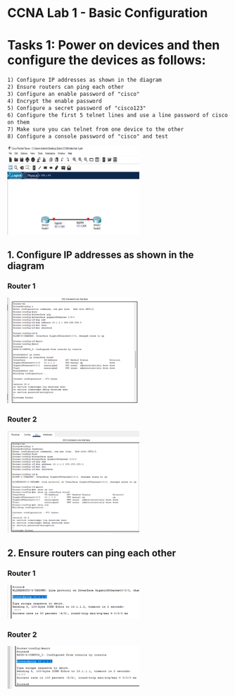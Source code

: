 # CCNA Lab 1 - Basic Configuration

# Tasks 1: Power on devices and then configure the devices as follows:
    1) Configure IP addresses as shown in the diagram
    2) Ensure routers can ping each other
    3) Configure an enable password of "cisco"
    4) Encrypt the enable password
    5) Configure a secret password of "cisco123"
    6) Configure the first 5 telnet lines and use a line password of cisco on them
    7) Make sure you can telnet from one device to the other
    8) Configure a console password of "cisco" and test


<img
  src="/1.png"
  alt="Router Configuration"
  title="Optional title"
  style="display: inline-block; margin: 0 auto; max-width: 300px">
  
## 1. Configure IP addresses as shown in the diagram
### Router 1

<img
  src="/2.png"
  alt="Router 1"
  title="Optional title"
  style="display: inline-block; margin: 0 auto; max-width: 300px">

### Router 2

<img
  src="/3.png"
  alt="Router 2"
  title="Optional title"
  style="display: inline-block; margin: 0 auto; max-width: 300px">

## 2. Ensure routers can ping each other
### Router 1

<img
  src="/4.png"
  alt="Router 1"
  title="Optional title"
  style="display: inline-block; margin: 0 auto; max-width: 300px">

### Router 2

<img
  src="/5.png"
  alt="Router 2"
  title="Optional title"
  style="display: inline-block; margin: 0 auto; max-width: 300px">

